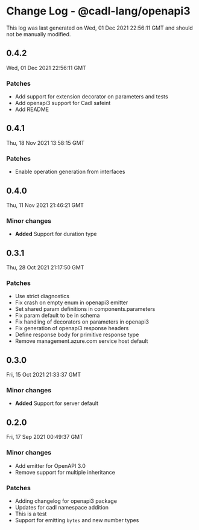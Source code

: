# Change Log - @cadl-lang/openapi3

This log was last generated on Wed, 01 Dec 2021 22:56:11 GMT and should not be manually modified.

## 0.4.2
Wed, 01 Dec 2021 22:56:11 GMT

### Patches

- Add support for extension decorator on parameters and tests
- Add openapi3 support for Cadl safeint
- Add README

## 0.4.1
Thu, 18 Nov 2021 13:58:15 GMT

### Patches

- Enable operation generation from interfaces

## 0.4.0
Thu, 11 Nov 2021 21:46:21 GMT

### Minor changes

- **Added** Support for duration type

## 0.3.1
Thu, 28 Oct 2021 21:17:50 GMT

### Patches

- Use strict diagnostics
- Fix crash on empty enum in openapi3 emitter
- Set shared param definitions in components.parameters
- Fix param default to be in schema
- Fix handling of decorators on parameters in openapi3
- Fix generation of openapi3 response headers
- Define response body for primitive response type
- Remove management.azure.com service host default

## 0.3.0
Fri, 15 Oct 2021 21:33:37 GMT

### Minor changes

- **Added** Support for server default

## 0.2.0
Fri, 17 Sep 2021 00:49:37 GMT

### Minor changes

- Add emitter for OpenAPI 3.0
- Remove support for multiple inheritance

### Patches

- Adding changelog for openapi3 package
- Updates for cadl namespace addition
- This is a test
- Support for emitting `bytes` and new number types

